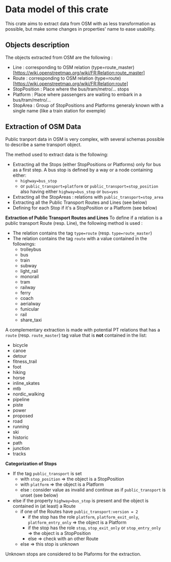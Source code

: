 # Data model of this crate

This crate aims to extract data from OSM with as less transformation as possible, but make some changes in properties' name to ease usability.

## Objects description
The objects extracted from OSM are the following :
* Line : corresponding to OSM relation (type=route_master)[https://wiki.openstreetmap.org/wiki/FR:Relation:route_master]
* Route : corresponding to OSM relation (type=route)[https://wiki.openstreetmap.org/wiki/FR:Relation:route]
* StopPosition : Place where the bus/tram/metro/... stops
* Platform : Place where passengers are waiting to embark in a bus/tram/metro/...
* StopArea : Group of StopPositions and Platforms generaly known with a single name (like a train station for exemple)

## Extraction of OSM Data
Public tranport data in OSM is very complex, with several schemas possible to describe a same transport object.

The method used to extract data is the following:
* Extracting all the Stops (either StopPositions or Platforms) only for bus as a first step. A bus stop is defined by a way or a node containing either:
  * `highway=bus_stop`
  * or `public_transport=platform` or `public_transport=stop_position` also having either `highway=bus_stop` or `bus=yes`
* Extracting all the StopAreas : relations with `public_transport=stop_area`
* Extracting all the Public Transport Routes and Lines (see below)
* Defining for each Stop if it's a StopPosition or a Platform (see below)


**Extraction of Public Transport Routes and Lines**
To define if a relation is a public transport Route (resp. Line), the following method is used :
* The relation contains the tag `type=route` (resp. `type=route_master`)
* The relation contains the tag `route` with a value contained in the followings:
  * trolleybus
  * bus
  * train
  * subway
  * light_rail
  * monorail
  * tram
  * railway
  * ferry
  * coach
  * aerialway
  * funicular
  * rail
  * share_taxi

A complementary extraction is made with potential PT relations that has a `route` (resp. `route_master`) tag value that is **not** contained in the list:
* bicycle
* canoe
* detour
* fitness_trail
* foot
* hiking
* horse
* inline_skates
* mtb
* nordic_walking
* pipeline
* piste
* power
* proposed
* road
* running
* ski
* historic
* path
* junction
* tracks



**Categorization of Stops**

* If the tag `public_transport` is set
  * with `stop_position` => the object is a StopPosition
  * with `platform` => the object is a Platform
  * else : consider value as invalid and continue as if `public_transport` is unset (see below)
* else if the property `highway=bus_stop` is present and the object is contained in (at least) a Route
  * if one of the Routes have `public_transport:version = 2`
    * if the stop has the role `platform`, `platform_exit_only`, `platform_entry_only` => the object is a Platform
    * if the stop has the role `stop`, `stop_exit_only` or `stop_entry_only` => the object is a StopPosition
    * else => check with an other Route
  * else => this stop is unknown

Unknown stops are considered to be Plaforms for the extraction.
